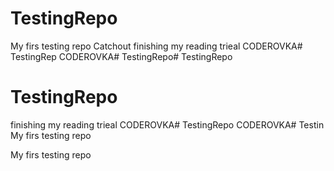 # TestingRepo
My firs testing repo
Catchout
finishing my reading trieal
CODEROVKA# TestingRep
CODEROVKA# TestingRepo# TestingRepo
# TestingRepo
finishing my reading trieal
CODEROVKA# TestingRepo
CODEROVKA# Testin
My firs testing repo

My firs testing repo


